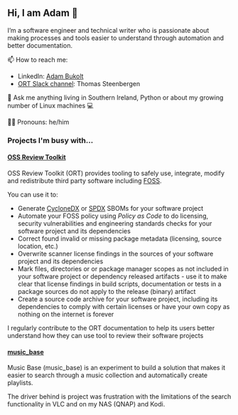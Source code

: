 ## Hi, I am Adam 👋 

I’m a software engineer and technical writer who is passionate about making processes and tools easier to understand through automation and better documentation.

📫 How to reach me:
- LinkedIn: [Adam Bukolt](https://www.linkedin.com/in/adam-bukolt-8216981/)
- [ORT Slack channel](https://join.slack.com/t/ort-talk/shared_invite/zt-1c7yi4sj6-mk7R1fAa6ZdW5MQ6DfAVRg): Thomas Steenbergen

💬 Ask me anything living in Southern Ireland, Python or about my growing number of Linux machines  💻

🏳️‍🌈 Pronouns: he/him

### Projects I'm busy with...

#### [OSS Review Toolkit](https://github.com/oss-review-toolkit/ort)

OSS Review Toolkit (ORT) provides tooling to safely use, integrate, modify and redistribute third party software including [FOSS](https://en.wikipedia.org/wiki/Free_and_open-source_software). 

You can use it to:
- Generate [CycloneDX](https://cyclonedx.org) or [SPDX](https://spdx.dev) SBOMs for your software project
- Automate your FOSS policy using _Policy as Code_ to do licensing, security vulnerabilities and engineering standards checks for your software project and its dependencies
- Correct found invalid or missing package metadata (licensing, source location, etc.)
- Overwrite scanner license findings in the sources of your software project and its dependencies
- Mark files, directories or or package manager scopes as not included in your software project or dependency released artifacts - use it to make clear that license findings in build scripts, documentation or tests in a package sources do not apply to the release (binary) artifact
- Create a source code archive for your software project, including its dependencies to comply with certain licenses or have your own copy as nothing on the internet is forever

I regularly contribute to the ORT documentation to help its users better understand how they can use tool to review their software projects

#### [music_base](https://github.com/adambmarsh/music_base)

Music Base (music_base) is an experiment to build a solution that makes it easier to
search through a music collection and automatically create playlists. 

The driver behind is project was frustration with the limitations of the search
functionality in VLC and on my NAS (QNAP) and Kodi.  

